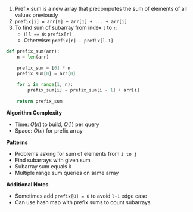 1. Prefix sum is a new array that precomputes the sum of elements of all values previously
2. `prefix[i] = arr[0] + arr[1] + ... + arr[i]`
3. To find sum of subarray from index `l` to `r`: 
	- if `l == 0`: `prefix[r]`
	- Otherwise: `prefix[r] - prefix[l-1]`

```Python
def prefix_sum(arr):
	n = len(arr)
	
	prefix_sum = [0] * n
	prefix_sum[0] = arr[0]
	
	for i in range(1, n):
		prefix_sum[i] = prefix_sum[i - 1] + arr[i]
	
	return prefix_sum
```

**Algorithm Complexity**
- Time: $O(n)$ to build, $O(1)$ per query
- Space: $O(n)$ for prefix array

**Patterns**
- Problems asking for sum of elements from `i to j`
- Find subarrays with given sum
- Subarray sum equals k
- Multiple range sum queries on same array

**Additional Notes**
- Sometimes add `prefix[0] = 0` to avoid `l-1` edge case
- Can use hash map with prefix sums to count subarrays